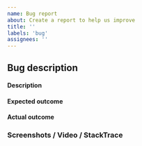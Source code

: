 ```yaml
---
name: Bug report
about: Create a report to help us improve
title: ''
labels: 'bug'
assignees: ''
---
```


## Bug description

#### Description

#### Expected outcome

#### Actual outcome

### Screenshots / Video / StackTrace

